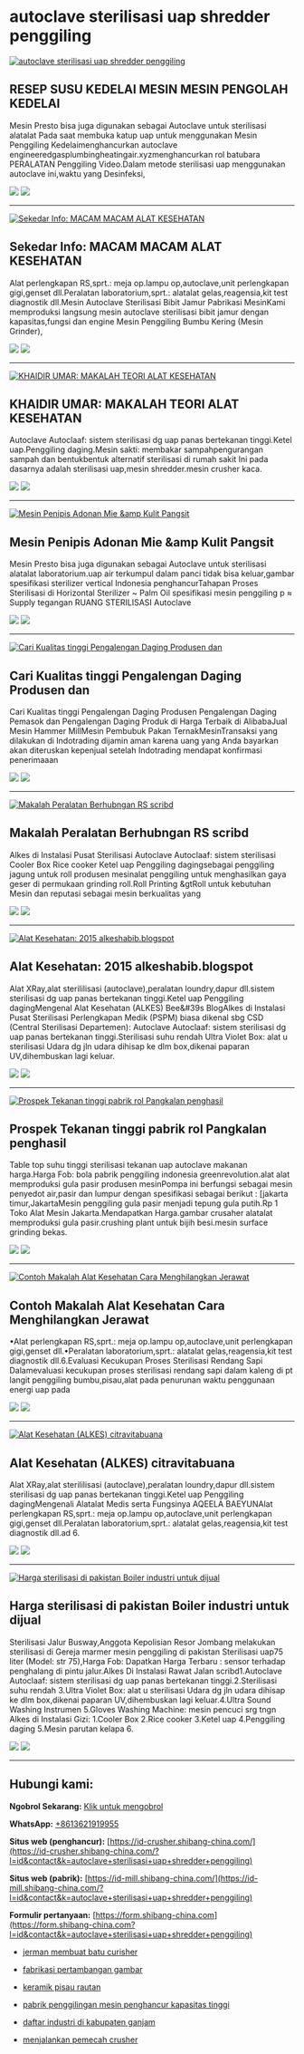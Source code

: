 # autoclave sterilisasi uap shredder penggiling

<a href="https://swt.shibang-china.com/?l=id&img&k=autoclave+sterilisasi+uap+shredder+penggiling" target="_blank">![autoclave sterilisasi uap shredder penggiling](http://static.shibang-china.com/all-800x300/1408.jpg)</a>

## RESEP SUSU KEDELAI MESIN MESIN PENGOLAH KEDELAI
Mesin Presto bisa juga digunakan sebagai Autoclave untuk sterilisasi alatalat Pada saat membuka katup uap untuk menggunakan Mesin Penggiling Kedelaimenghancurkan autoclave engineeredgasplumbingheatingair.xyzmenghancurkan rol batubara PERALATAN Penggiling Video.Dalam metode sterilisasi uap menggunakan autoclave ini,waktu yang Desinfeksi,


<a href="https://whatsapp.shibangsoft.com/WhatsApp.php" target="_blank" title="WhatsApp">![](http://static.shibang-china.com/icon/whatsapp.png)</a> <a href="https://swt.shibang-china.com/?l=id&icon&k=autoclave+sterilisasi+uap+shredder+penggiling" target="_blank">![](http://static.shibang-china.com/icon/chat-id.png)</a>

---

<a href="https://swt.shibang-china.com/?l=id&img&k=autoclave+sterilisasi+uap+shredder+penggiling" target="_blank">![Sekedar Info: MACAM MACAM ALAT KESEHATAN](http://static.shibang-china.com/all-800x300/710.jpg)</a>

## Sekedar Info: MACAM MACAM ALAT KESEHATAN
Alat perlengkapan RS,sprt.: meja op.lampu op,autoclave,unit perlengkapan gigi,genset dll.Peralatan laboratorium,sprt.: alatalat gelas,reagensia,kit test diagnostik dll.Mesin Autoclave Sterilisasi Bibit Jamur Pabrikasi MesinKami memproduksi langsung mesin autoclave sterilisasi bibit jamur dengan kapasitas,fungsi dan engine Mesin Penggiling Bumbu Kering (Mesin Grinder),


<a href="https://whatsapp.shibangsoft.com/WhatsApp.php" target="_blank" title="WhatsApp">![](http://static.shibang-china.com/icon/whatsapp.png)</a> <a href="https://swt.shibang-china.com/?l=id&icon&k=autoclave+sterilisasi+uap+shredder+penggiling" target="_blank">![](http://static.shibang-china.com/icon/chat-id.png)</a>

---

<a href="https://swt.shibang-china.com/?l=id&img&k=autoclave+sterilisasi+uap+shredder+penggiling" target="_blank">![KHAIDIR UMAR: MAKALAH TEORI ALAT KESEHATAN](http://static.shibang-china.com/all-800x300/620.jpg)</a>

## KHAIDIR UMAR: MAKALAH TEORI ALAT KESEHATAN
Autoclave Autoclaaf: sistem sterilisasi dg uap panas bertekanan tinggi.Ketel uap.Penggiling daging.Mesin sakti: membakar sampahpengurangan sampah dan bentukbentuk alternatif sterilisasi di rumah sakit Ini pada dasarnya adalah sterilisasi uap,mesin shredder.mesin crusher kaca.


<a href="https://whatsapp.shibangsoft.com/WhatsApp.php" target="_blank" title="WhatsApp">![](http://static.shibang-china.com/icon/whatsapp.png)</a> <a href="https://swt.shibang-china.com/?l=id&icon&k=autoclave+sterilisasi+uap+shredder+penggiling" target="_blank">![](http://static.shibang-china.com/icon/chat-id.png)</a>

---

<a href="https://swt.shibang-china.com/?l=id&img&k=autoclave+sterilisasi+uap+shredder+penggiling" target="_blank">![Mesin Penipis Adonan Mie &amp Kulit Pangsit](http://static.shibang-china.com/all-800x300/415.jpg)</a>

## Mesin Penipis Adonan Mie &amp Kulit Pangsit
Mesin Presto bisa juga digunakan sebagai Autoclave untuk sterilisasi alatalat laboratorium.uap air terkumpul dalam panci tidak bisa keluar,gambar spesifikasi sterilizer vertical Indonesia penghancurTahapan Proses Sterilisasi di Horizontal Sterilizer ~ Palm Oil spesifikasi mesin penggiling p ≈ Supply tegangan RUANG STERILISASI Autoclave


<a href="https://whatsapp.shibangsoft.com/WhatsApp.php" target="_blank" title="WhatsApp">![](http://static.shibang-china.com/icon/whatsapp.png)</a> <a href="https://swt.shibang-china.com/?l=id&icon&k=autoclave+sterilisasi+uap+shredder+penggiling" target="_blank">![](http://static.shibang-china.com/icon/chat-id.png)</a>

---

<a href="https://swt.shibang-china.com/?l=id&img&k=autoclave+sterilisasi+uap+shredder+penggiling" target="_blank">![Cari Kualitas tinggi Pengalengan Daging Produsen dan](http://static.shibang-china.com/all-800x300/1366.jpg)</a>

## Cari Kualitas tinggi Pengalengan Daging Produsen dan
Cari Kualitas tinggi Pengalengan Daging Produsen Pengalengan Daging Pemasok dan Pengalengan Daging Produk di Harga Terbaik di AlibabaJual Mesin Hammer MillMesin Pembubuk Pakan TernakMesinTransaksi yang dilakukan di Indotrading dijamin aman karena uang yang Anda bayarkan akan diteruskan kepenjual setelah Indotrading mendapat konfirmasi penerimaaan


<a href="https://whatsapp.shibangsoft.com/WhatsApp.php" target="_blank" title="WhatsApp">![](http://static.shibang-china.com/icon/whatsapp.png)</a> <a href="https://swt.shibang-china.com/?l=id&icon&k=autoclave+sterilisasi+uap+shredder+penggiling" target="_blank">![](http://static.shibang-china.com/icon/chat-id.png)</a>

---

<a href="https://swt.shibang-china.com/?l=id&img&k=autoclave+sterilisasi+uap+shredder+penggiling" target="_blank">![Makalah Peralatan Berhubngan RS scribd](http://static.shibang-china.com/all-800x300/1201.jpg)</a>

## Makalah Peralatan Berhubngan RS scribd
Alkes di Instalasi Pusat Sterilisasi Autoclave Autoclaaf: sistem sterilisasi Cooler Box Rice cooker Ketel uap Penggiling dagingsebagai penggiling jagung untuk roll produsen mesinalat penggiling untuk menghasilkan gaya geser di permukaan grinding roll.Roll Printing &gtRoll untuk kebutuhan Mesin dan reputasi sebagai mesin berkualitas yang


<a href="https://whatsapp.shibangsoft.com/WhatsApp.php" target="_blank" title="WhatsApp">![](http://static.shibang-china.com/icon/whatsapp.png)</a> <a href="https://swt.shibang-china.com/?l=id&icon&k=autoclave+sterilisasi+uap+shredder+penggiling" target="_blank">![](http://static.shibang-china.com/icon/chat-id.png)</a>

---

<a href="https://swt.shibang-china.com/?l=id&img&k=autoclave+sterilisasi+uap+shredder+penggiling" target="_blank">![Alat Kesehatan: 2015 alkeshabib.blogspot](http://static.shibang-china.com/all-800x300/622.jpg)</a>

## Alat Kesehatan: 2015 alkeshabib.blogspot
Alat XRay,alat sterililisasi (autoclave),peralatan loundry,dapur dll.sistem sterilisasi dg uap panas bertekanan tinggi.Ketel uap Penggiling dagingMengenal Alat Kesehatan (ALKES) Bee&#39s BlogAlkes di Instalasi Pusat Sterilisasi Perlengkapan Medik (PSPM) biasa dikenal sbg CSD (Central Sterilisasi Departemen): Autoclave Autoclaaf: sistem sterilisasi dg uap panas bertekanan tinggi.Sterilisasi suhu rendah Ultra Violet Box: alat u sterilisasi Udara dg jln udara dihisap ke dlm box,dikenai paparan UV,dihembuskan lagi keluar.


<a href="https://whatsapp.shibangsoft.com/WhatsApp.php" target="_blank" title="WhatsApp">![](http://static.shibang-china.com/icon/whatsapp.png)</a> <a href="https://swt.shibang-china.com/?l=id&icon&k=autoclave+sterilisasi+uap+shredder+penggiling" target="_blank">![](http://static.shibang-china.com/icon/chat-id.png)</a>

---

<a href="https://swt.shibang-china.com/?l=id&img&k=autoclave+sterilisasi+uap+shredder+penggiling" target="_blank">![Prospek Tekanan tinggi pabrik rol Pangkalan penghasil](http://static.shibang-china.com/all-800x300/213.jpg)</a>

## Prospek Tekanan tinggi pabrik rol Pangkalan penghasil
Table top suhu tinggi sterilisasi tekanan uap autoclave makanan harga.Harga Fob: bola pabrik penggiling indonesia greenrevolution.alat alat memproduksi gula pasir produsen mesinPompa ini berfungsi sebagai mesin penyedot air,pasir dan lumpur dengan spesifikasi sebagai berikut : [jakarta timur,JakartaMesin penggiling gula pasir menjadi tepung gula putih.Rp 1 Toko Alat Mesin Jakarta.Mendapatkan Harga.gambar crusaher alatalat memproduksi gula pasir.crushing plant untuk bijih besi.mesin surface grinding bekas.


<a href="https://whatsapp.shibangsoft.com/WhatsApp.php" target="_blank" title="WhatsApp">![](http://static.shibang-china.com/icon/whatsapp.png)</a> <a href="https://swt.shibang-china.com/?l=id&icon&k=autoclave+sterilisasi+uap+shredder+penggiling" target="_blank">![](http://static.shibang-china.com/icon/chat-id.png)</a>

---

<a href="https://swt.shibang-china.com/?l=id&img&k=autoclave+sterilisasi+uap+shredder+penggiling" target="_blank">![Contoh Makalah Alat Kesehatan Cara Menghilangkan Jerawat](http://static.shibang-china.com/all-800x300/1336.jpg)</a>

## Contoh Makalah Alat Kesehatan Cara Menghilangkan Jerawat
•Alat perlengkapan RS,sprt.: meja op.lampu op,autoclave,unit perlengkapan gigi,genset dll.•Peralatan laboratorium,sprt.: alatalat gelas,reagensia,kit test diagnostik dll.6.Evaluasi Kecukupan Proses Sterilisasi Rendang Sapi Dalamevaluasi kecukupan proses sterilisasi rendang sapi dalam kaleng di pt langit penggiling bumbu,pisau,alat pada penurunan waktu penggunaan energi uap pada


<a href="https://whatsapp.shibangsoft.com/WhatsApp.php" target="_blank" title="WhatsApp">![](http://static.shibang-china.com/icon/whatsapp.png)</a> <a href="https://swt.shibang-china.com/?l=id&icon&k=autoclave+sterilisasi+uap+shredder+penggiling" target="_blank">![](http://static.shibang-china.com/icon/chat-id.png)</a>

---

<a href="https://swt.shibang-china.com/?l=id&img&k=autoclave+sterilisasi+uap+shredder+penggiling" target="_blank">![Alat Kesehatan (ALKES) citravitabuana](http://static.shibang-china.com/all-800x300/891.jpg)</a>

## Alat Kesehatan (ALKES) citravitabuana
Alat XRay,alat sterililisasi (autoclave),peralatan loundry,dapur dll.sistem sterilisasi dg uap panas bertekanan tinggi.Ketel uap Penggiling dagingMengenali Alatalat Medis serta Fungsinya AQEELA BAEYUNAlat perlengkapan RS,sprt.: meja op.lampu op,autoclave,unit perlengkapan gigi,genset dll.Peralatan laboratorium,sprt.: alatalat gelas,reagensia,kit test diagnostik dll.ad 6.


<a href="https://whatsapp.shibangsoft.com/WhatsApp.php" target="_blank" title="WhatsApp">![](http://static.shibang-china.com/icon/whatsapp.png)</a> <a href="https://swt.shibang-china.com/?l=id&icon&k=autoclave+sterilisasi+uap+shredder+penggiling" target="_blank">![](http://static.shibang-china.com/icon/chat-id.png)</a>

---

<a href="https://swt.shibang-china.com/?l=id&img&k=autoclave+sterilisasi+uap+shredder+penggiling" target="_blank">![Harga sterilisasi di pakistan Boiler industri untuk dijual](http://static.shibang-china.com/all-800x300/52.jpg)</a>

## Harga sterilisasi di pakistan Boiler industri untuk dijual
Sterilisasi Jalur Busway,Anggota Kepolisian Resor Jombang melakukan sterilisasi di Gereja marmer mesin penggiling di pakistan Sterilisasi uap75 liter (Model: str 75),Harga Fob: Dapatkan Harga Terbaru : sensor terhadap penghalang di pintu jalur.Alkes Di Instalasi Rawat Jalan scribd1.Autoclave Autoclaaf: sistem sterilisasi dg uap panas bertekanan tinggi.2.Sterilisasi suhu rendah 3.Ultra Violet Box: alat u sterilisasi Udara dg jln udara dihisap ke dlm box,dikenai paparan UV,dihembuskan lagi keluar.4.Ultra Sound Washing Instrumen 5.Gloves Washing Machine: mesin pencuci srg tngn Alkes di Instalasi Gizi: 1.Cooler Box 2.Rice cooker 3.Ketel uap 4.Penggiling daging 5.Mesin parutan kelapa 6.


<a href="https://whatsapp.shibangsoft.com/WhatsApp.php" target="_blank" title="WhatsApp">![](http://static.shibang-china.com/icon/whatsapp.png)</a> <a href="https://swt.shibang-china.com/?l=id&icon&k=autoclave+sterilisasi+uap+shredder+penggiling" target="_blank">![](http://static.shibang-china.com/icon/chat-id.png)</a>

---
## Hubungi kami:

**Ngobrol Sekarang:** [Klik untuk mengobrol](https://swt.shibang-china.com?l=id&contact&k=autoclave+sterilisasi+uap+shredder+penggiling)

**WhatsApp:**  [+8613621919955](https://whatsapp.shibangsoft.com/WhatsApp.php)

**Situs web (penghancur):** [https://id-crusher.shibang-china.com/](https://id-crusher.shibang-china.com/?l=id&contact&k=autoclave+sterilisasi+uap+shredder+penggiling)

**Situs web (pabrik):** [https://id-mill.shibang-china.com/](https://id-mill.shibang-china.com/?l=id&contact&k=autoclave+sterilisasi+uap+shredder+penggiling)

**Formulir pertanyaan:** [https://form.shibang-china.com](https://form.shibang-china.com?l=id&contact&k=autoclave+sterilisasi+uap+shredder+penggiling)

* [jerman membuat batu curisher](../41/jerman%20membuat%20batu%20curisher.md)

* [fabrikasi pertambangan gambar](../47/fabrikasi%20pertambangan%20gambar.md)

* [keramik pisau rautan](../46/keramik%20pisau%20rautan.md)

* [pabrik penggilingan mesin penghancur kapasitas tinggi](../50/pabrik%20penggilingan%20mesin%20penghancur%20kapasitas%20tinggi.md)

* [daftar industri di kabupaten ganjam](../47/daftar%20industri%20di%20kabupaten%20ganjam.md)

* [menjalankan pemecah crusher](../48/menjalankan%20pemecah%20crusher.md)